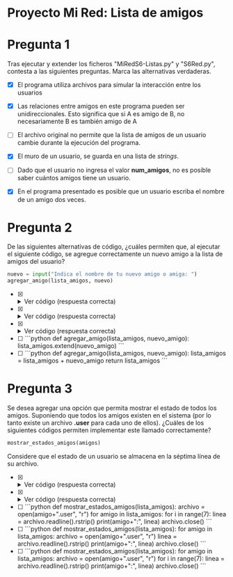 # Proyecto Mi Red: Lista de amigos

# Pregunta 1

Tras ejecutar y extender los ficheros "MiRedS6-Listas.py" y "S6Red.py",
contesta a las siguientes preguntas. Marca las alternativas verdaderas. 

- [X] El programa utiliza archivos para simular la interacción entre los usuarios

- [X] Las relaciones entre amigos en este programa pueden ser unidireccionales.
  Esto significa que si A es amigo de B, no necesariamente B es también amigo de A

- [ ] El archivo original no permite que la lista de amigos de un usuario cambie
  durante la ejecución del programa.

- [X] El muro de un usuario, se guarda en una lista de _strings_.

- [ ] Dado que el usuario no ingresa el valor **num_amigos**, no es posible saber
  cuántos amigos tiene un usuario.

- [X] En el programa presentado es posible que un usuario escriba el nombre de un
  amigo dos veces.

# Pregunta 2

De las siguientes alternativas de código, ¿cuáles permiten que, al ejecutar el
siguiente código, se agregue correctamente un nuevo amigo a la lista de amigos
del usuario?

```python
nuevo = input("Indica el nombre de tu nuevo amigo o amiga: ")
agregar_amigo(lista_amigos, nuevo)
```

- [X] <details><summary>Ver código (respuesta correcta)</summary>
  <p>

  ```python
  def agregar_amigo(lista_amigos, nuevo_amigo):
      lista_amigos.append(nuevo_amigo)
      return lista_amigos
  ```
  <p>
  </detailes>

- [X] <details><summary>Ver código (respuesta correcta)</summary>
  <p>

  ```python
  def agregar_amigo(lista_amigos, nuevo_amigo):
      lista_amigos.append(nuevo_amigo)
  ```
  <p>
  </detailes>

- [X] <details><summary>Ver código (respuesta correcta)</summary>
  <p>

  ```python
  def agregar_amigo(lista_amigos, nuevo_amigo):
      lista_amigos.extend([nuevo_amigo])
  ```
  <p>
  </detailes>

- [ ] <span>
  ```python
  def agregar_amigo(lista_amigos, nuevo_amigo):
      lista_amigos.extend(nuevo_amigo)
  ```
  </span>

- [ ] <span>
  ```python
  def agregar_amigo(lista_amigos, nuevo_amigo):
      lista_amigos = lista_amigos + nuevo_amigo
      return lista_amigos
  ```
  </span>


# Pregunta 3

Se desea agregar una opción que permita mostrar el estado de todos los amigos.
Suponiendo que todos los amigos existen en el sistema (por lo tanto existe un
archivo **.user** para cada uno de ellos). ¿Cuáles de los siguientes códigos
permiten implementar este llamado correctamente?

```python
mostrar_estados_amigos(amigos)
```

Considere que el estado de un usuario se almacena en la séptima línea de su archivo.

- [X] <details><summary>Ver código (respuesta correcta)</summary>
  <p>

  ```python
  def mostrar_estados_amigos(lista_amigos):
      for k in range(len(lista_amigos)):
          archivo = open(lista_amigos[k]+".user", "r")
          for i in range(7):
              linea = archivo.readline().rstrip()
          print(lista_amigos[k]+":", linea)
          archivo.close()
  ```
  <p>
  </detailes>

- [X] <details><summary>Ver código (respuesta correcta)</summary>
  <p>

  ```python
  def mostrar_estados_amigos(lista_amigos):
      for amigo in lista_amigos:
          archivo = open(amigo+".user", "r")
          for i in range(7):
              linea = archivo.readline().rstrip()
          print(amigo+":", linea)
          archivo.close()
  ```
  <p>
  </detailes>

- [ ] <span>
  ```python
  def mostrar_estados_amigos(lista_amigos):
      archivo = open(amigo+".user", "r")
      for amigo in lista_amigos:
          for i in range(7):
              linea = archivo.readline().rstrip()
          print(amigo+":", linea)
      archivo.close()
  ```
  </span>

- [ ] <span>
  ```python
  def mostrar_estados_amigos(lista_amigos):
      for amigo in lista_amigos:
          archivo = open(amigo+".user", "r")
          linea = archivo.readline().rstrip()
          print(amigo+":", linea)
          archivo.close()
  ```
  </span>

- [ ] <span>
  ```python
  def mostrar_estados_amigos(lista_amigos):
      for amigo in lista_amigos:
          archivo = open(amigo+".user", "r")
          for i in range(7):
              linea = archivo.readline().rstrip()
              print(amigo+":", linea)
          archivo.close()
  ```
  </span>

